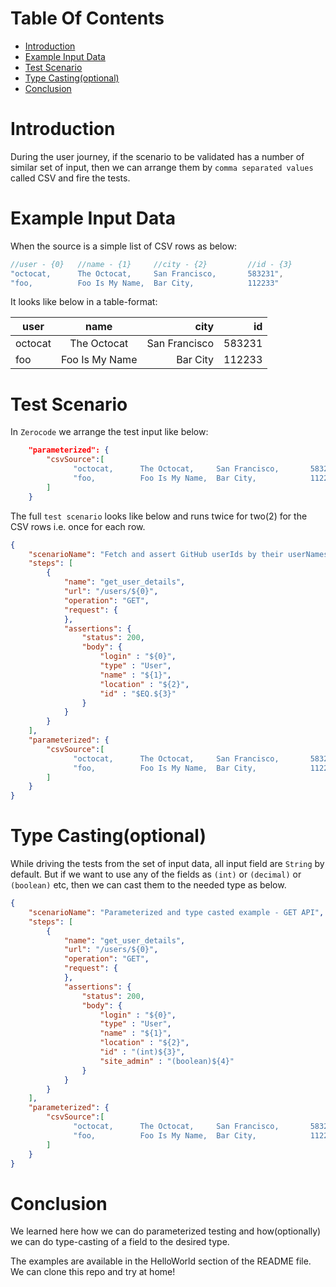 Table Of Contents
===
   * [Introduction](#introduction)
   * [Example Input Data](#example-input-data)
   * [Test Scenario](#test-scenario)
   * [Type Casting(optional)](#type-castingoptional)
   * [Conclusion](#conclusion)

Introduction
===
During the user journey, if the scenario to be validated has a number of similar set of input, then we can arrange them by `comma separated values` called CSV and fire the tests.

Example Input Data
===
When the source is a simple list of CSV rows as below:
```java
//user - {0}   //name - {1}     //city - {2}         //id - {3}
"octocat,      The Octocat,     San Francisco,       583231",
"foo,          Foo Is My Name,  Bar City,            112233"
```

It looks like below in a table-format:

|user           |name           |city   |id    |
| ------------- |:-------------:| -----:|-----:|
| octocat      | The Octocat | San Francisco |583231|
| foo      | Foo Is My Name | Bar City | 112233|


Test Scenario
===
In `Zerocode` we arrange the test input like below:
```json
    "parameterized": {
        "csvSource":[
              "octocat,      The Octocat,     San Francisco,       583231",
              "foo,          Foo Is My Name,  Bar City,            112233"
        ]
    }
```

The full `test scenario` looks like below and runs twice for two(2) for the CSV rows i.e. once for each row.
```json
{
    "scenarioName": "Fetch and assert GitHub userIds by their userNames",
    "steps": [
        {
            "name": "get_user_details",
            "url": "/users/${0}",
            "operation": "GET",
            "request": {
            },
            "assertions": {
                "status": 200,
                "body": {
                    "login" : "${0}",
                    "type" : "User",
                    "name" : "${1}",
                    "location" : "${2}",
                    "id" : "$EQ.${3}"
                }
            }
        }
    ],
    "parameterized": {
        "csvSource":[
              "octocat,      The Octocat,     San Francisco,       583231",
              "foo,          Foo Is My Name,  Bar City,            112233"
        ]
    }
}
```

Type Casting(optional)
===
While driving the tests from the set of input data, all input field are `String` by default. But if we want to use any of the fields as `(int)` or `(decimal)` or `(boolean)` etc, then we can cast them to the needed type as below.

```json
{
    "scenarioName": "Parameterized and type casted example - GET API",
    "steps": [
        {
            "name": "get_user_details",
            "url": "/users/${0}",
            "operation": "GET",
            "request": {
            },
            "assertions": {
                "status": 200,
                "body": {
                    "login" : "${0}",
                    "type" : "User",
                    "name" : "${1}",
                    "location" : "${2}",
                    "id" : "(int)${3}",
                    "site_admin" : "(boolean)${4}"
                }
            }
        }
    ],
    "parameterized": {
        "csvSource":[
              "octocat,      The Octocat,     San Francisco,       583231, false",
              "foo,          Foo Is My Name,  Bar City,            112233, true"
        ]
    }
}
```


Conclusion
===
We learned here how we can do parameterized testing and how(optionally) we can do type-casting of a field to the desired type.

The examples are available in the HelloWorld section of the README file. We can clone this repo and try at home! 

